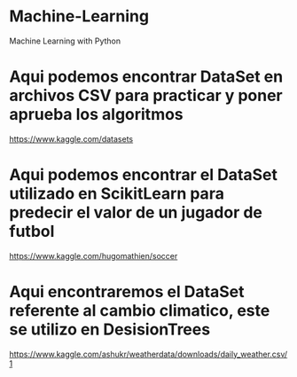 # Machine-Learning
Machine Learning with Python

# Aqui podemos encontrar DataSet en archivos CSV para practicar y poner aprueba los algoritmos
https://www.kaggle.com/datasets

# Aqui podemos encontrar el DataSet utilizado en ScikitLearn para predecir el valor de un jugador de futbol
https://www.kaggle.com/hugomathien/soccer

# Aqui encontraremos el DataSet referente al cambio climatico, este se utilizo en DesisionTrees
https://www.kaggle.com/ashukr/weatherdata/downloads/daily_weather.csv/1
